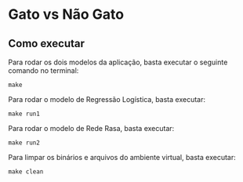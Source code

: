 # Gato vs Não Gato

## Como executar

Para rodar os dois modelos da aplicação, basta executar o seguinte comando no terminal:

    make

Para rodar o modelo de Regressão Logística, basta executar:

    make run1

Para rodar o modelo de Rede Rasa, basta executar:

    make run2

Para limpar os binários e arquivos do ambiente virtual, basta executar:

    make clean
